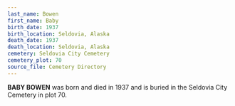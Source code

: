 ```yaml
---
last_name: Bowen
first_name: Baby
birth_date: 1937
birth_location: Seldovia, Alaska
death_date: 1937
death_location: Seldovia, Alaska
cemetery: Seldovia City Cemetery
cemetery_plot: 70
source_file: Cemetery Directory
---
```

**BABY BOWEN** was born and died in 1937 and is buried in the Seldovia City Cemetery in plot 70. 

